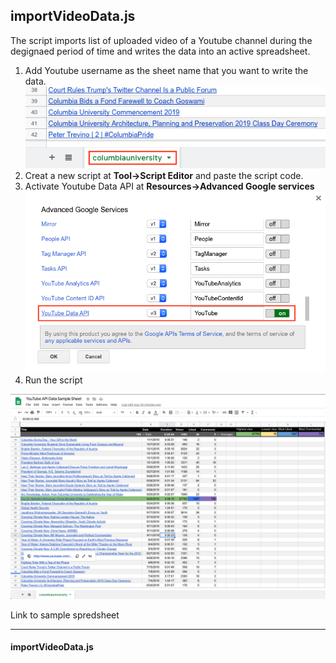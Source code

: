 <h2>importVideoData.js</h2>
<p>The script imports list of uploaded video of a Youtube channel during the degignaed period of time 
and writes the data into an active spreadsheet.</p>

1. Add Youtube username as the sheet name that you want to write the data.
![](images/Username.png)
2. Creat a new script at **Tool->Script Editor** and paste the script code.
3. Activate Youtube Data API at **Resources->Advanced Google services**
![](images/youtubedataApi.png)
4. Run the script


![](images/UploadedVideoSS.png)
<p href="https://docs.google.com/spreadsheets/d/1G987QElFnEt3IbYIj_c3mqp-Bm9JrMBhw39osV0fqEQ/edit?usp=sharing">Link to sample spredsheet</p>

<hr>

<h4>importVideoData.js</h4>
